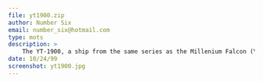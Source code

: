 ```yaml
---
file: yt1900.zip
author: Number Six
email: number_six@hotmail.com
type: mots
description: >
    The YT-1900, a ship from the same series as the Millenium Falcon (YT-1300) and the Outrider (YT-2400).
date: 10/24/99
screenshot: yt1900.jpg
---
```

